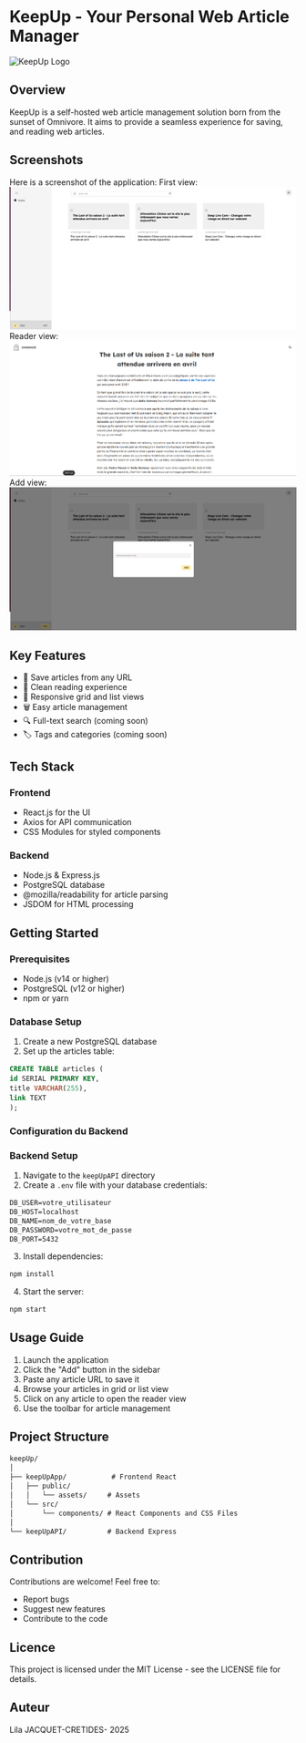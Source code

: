 # KeepUp - Your Personal Web Article Manager

![KeepUp Logo](path/to/logo.png)

## Overview
KeepUp is a self-hosted web article management solution born from the sunset of Omnivore. It aims to provide a seamless experience for saving, and reading web articles.

## Screenshots

Here is a screenshot of the application:
First view:
![Homepage](./screenshots/homepage.png)
Reader view:
![Reader View](./screenshots/reader.png)
Add view:
![Add View](./screenshots/add.png)



## Key Features
- 📑 Save articles from any URL
- 🎯 Clean reading experience
- 📱 Responsive grid and list views
- 🗑️ Easy article management
- 🔍 Full-text search (coming soon)
- 🏷️ Tags and categories (coming soon)

## Tech Stack

### Frontend
- React.js for the UI
- Axios for API communication
- CSS Modules for styled components

### Backend
- Node.js & Express.js
- PostgreSQL database
- @mozilla/readability for article parsing
- JSDOM for HTML processing

## Getting Started

### Prerequisites
- Node.js (v14 or higher)
- PostgreSQL (v12 or higher)
- npm or yarn

### Database Setup
1. Create a new PostgreSQL database
2. Set up the articles table:
```sql
CREATE TABLE articles (
id SERIAL PRIMARY KEY,
title VARCHAR(255),
link TEXT
);
```


### Configuration du Backend
### Backend Setup
1. Navigate to the `keepUpAPI` directory
2. Create a `.env` file with your database credentials:
```
DB_USER=votre_utilisateur
DB_HOST=localhost
DB_NAME=nom_de_votre_base
DB_PASSWORD=votre_mot_de_passe
DB_PORT=5432
```
3. Install dependencies:
```bash
npm install
```
4. Start the server:
```bash
npm start
```


## Usage Guide
1. Launch the application
2. Click the "Add" button in the sidebar
3. Paste any article URL to save it
4. Browse your articles in grid or list view
5. Click on any article to open the reader view
6. Use the toolbar for article management

## Project Structure
```tree
keepUp/
│
├── keepUpApp/           # Frontend React
│   ├── public/         
│   │   └── assets/     # Assets
│   └── src/
│       └── components/ # React Components and CSS Files
│
└── keepUpAPI/          # Backend Express

```

## Contribution
Contributions are welcome! Feel free to:
- Report bugs
- Suggest new features
- Contribute to the code
## Licence
This project is licensed under the MIT License - see the LICENSE file for details.

## Auteur
Lila JACQUET-CRETIDES- 2025
